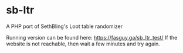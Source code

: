 # sb-ltr
A PHP port of SethBling's Loot table randomizer

Running version can be found here: https://fasguy.ga/sb_ltr_test/
If the website is not reachable, then wait a few minutes and try again.
